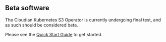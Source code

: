 ## Beta software

The Cloudian Kubernetes S3 Operator is currently undergoing final test, and as such should be considered beta.

Please see the [Quick Start Guide](blob/master/CloudianK8sS3Operator_v-1.0-beta.pdf) to get started.
